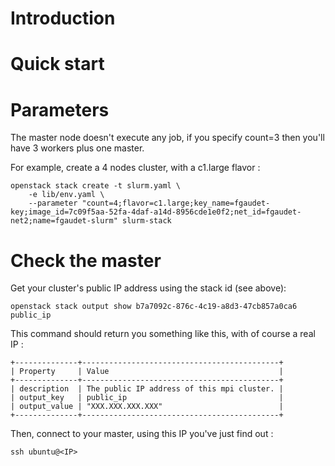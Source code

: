 # Introduction


# Quick start


# Parameters

The master node doesn't execute any job, if you specify count=3 then you'll have 3 workers plus one master.

For example, create a 4 nodes cluster, with a c1.large flavor :

```
openstack stack create -t slurm.yaml \
	-e lib/env.yaml \
	--parameter "count=4;flavor=c1.large;key_name=fgaudet-key;image_id=7c09f5aa-52fa-4daf-a14d-8956cde1e0f2;net_id=fgaudet-net2;name=fgaudet-slurm" slurm-stack
```

# Check the master

Get your cluster's public IP address using the stack id (see above):

`openstack stack output show b7a7092c-876c-4c19-a8d3-47cb857a0ca6 public_ip`

This command should return you something like this, with of course a real IP :
```
+--------------+--------------------------------------------+
| Property     | Value                                      |
+--------------+--------------------------------------------+
| description  | The public IP address of this mpi cluster. |
| output_key   | public_ip                                  |
| output_value | "XXX.XXX.XXX.XXX"                          |
+--------------+--------------------------------------------+
```

Then, connect to your master, using this IP you've just find out :

`ssh ubuntu@<IP>`
